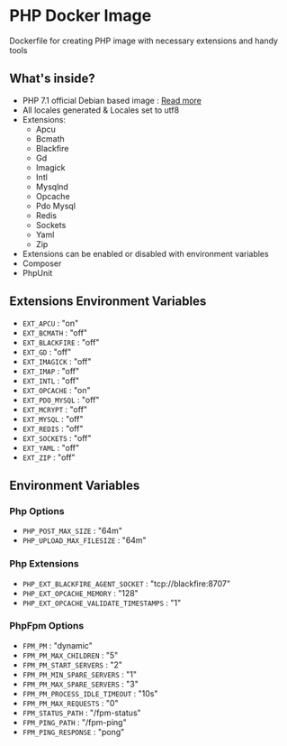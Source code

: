 # PHP Docker Image

Dockerfile for creating PHP image with necessary extensions and handy tools

## What's inside?

* PHP 7.1 official Debian based image : [Read more](https://github.com/docker-library/php/blob/master/7.1/fpm/Dockerfile)
* All locales generated & Locales set to utf8
* Extensions: 
  * Apcu
  * Bcmath
  * Blackfire
  * Gd
  * Imagick
  * Intl 
  * Mysqlnd
  * Opcache
  * Pdo Mysql 
  * Redis
  * Sockets
  * Yaml
  * Zip 
* Extensions can be enabled or disabled with environment variables
* Composer
* PhpUnit

## Extensions Environment Variables
* `EXT_APCU` : "on"
* `EXT_BCMATH` : "off"
* `EXT_BLACKFIRE` : "off"
* `EXT_GD` : "off"
* `EXT_IMAGICK` : "off"
* `EXT_IMAP` : "off"
* `EXT_INTL` : "off"
* `EXT_OPCACHE` : "on"
* `EXT_PDO_MYSQL` : "off"
* `EXT_MCRYPT` : "off"
* `EXT_MYSQL` : "off"
* `EXT_REDIS` : "off"
* `EXT_SOCKETS` : "off"
* `EXT_YAML` : "off"
* `EXT_ZIP` : "off"

## Environment Variables

### Php Options
* `PHP_POST_MAX_SIZE` : "64m"
* `PHP_UPLOAD_MAX_FILESIZE` : "64m"

### Php Extensions
* `PHP_EXT_BLACKFIRE_AGENT_SOCKET` : "tcp://blackfire:8707"
* `PHP_EXT_OPCACHE_MEMORY` : "128"
* `PHP_EXT_OPCACHE_VALIDATE_TIMESTAMPS` : "1"

### PhpFpm Options
* `FPM_PM` : "dynamic"
* `FPM_PM_MAX_CHILDREN` : "5"
* `FPM_PM_START_SERVERS` : "2"
* `FPM_PM_MIN_SPARE_SERVERS` : "1"
* `FPM_PM_MAX_SPARE_SERVERS` : "3"
* `FPM_PM_PROCESS_IDLE_TIMEOUT` : "10s"
* `FPM_PM_MAX_REQUESTS` : "0"
* `FPM_STATUS_PATH` : "/fpm-status"
* `FPM_PING_PATH` : "/fpm-ping"
* `FPM_PING_RESPONSE` : "pong"
